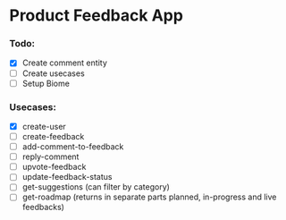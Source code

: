 # Product Feedback App

### Todo:

- [x] Create comment entity
- [ ] Create usecases
- [ ] Setup Biome

### Usecases:

- [x] create-user
- [ ] create-feedback
- [ ] add-comment-to-feedback
- [ ] reply-comment
- [ ] upvote-feedback
- [ ] update-feedback-status
- [ ] get-suggestions (can filter by category)
- [ ] get-roadmap (returns in separate parts planned, in-progress and live feedbacks)

